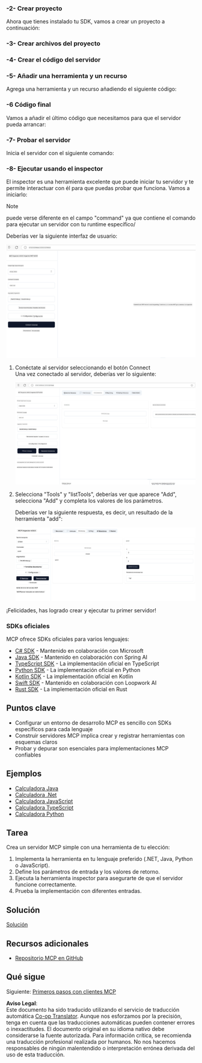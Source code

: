 <!--
CO_OP_TRANSLATOR_METADATA:
{
  "original_hash": "e650db55873b456296a9c620069e2f71",
  "translation_date": "2025-06-02T11:00:07+00:00",
  "source_file": "03-GettingStarted/01-first-server/README.md",
  "language_code": "es"
}
-->
### -2- Crear proyecto

Ahora que tienes instalado tu SDK, vamos a crear un proyecto a continuación:

### -3- Crear archivos del proyecto

### -4- Crear el código del servidor

### -5- Añadir una herramienta y un recurso

Agrega una herramienta y un recurso añadiendo el siguiente código:

### -6 Código final

Vamos a añadir el último código que necesitamos para que el servidor pueda arrancar:

### -7- Probar el servidor

Inicia el servidor con el siguiente comando:

### -8- Ejecutar usando el inspector

El inspector es una herramienta excelente que puede iniciar tu servidor y te permite interactuar con él para que puedas probar que funciona. Vamos a iniciarlo:

> [!NOTE]
> puede verse diferente en el campo "command" ya que contiene el comando para ejecutar un servidor con tu runtime específico/

Deberías ver la siguiente interfaz de usuario:

![Conectar](../../../../translated_images/connect.141db0b2bd05f096fb1dd91273771fd8b2469d6507656c3b0c9df4b3c5473929.es.png)

1. Conéctate al servidor seleccionando el botón Connect  
   Una vez conectado al servidor, deberías ver lo siguiente:

   ![Conectado](../../../../translated_images/connected.73d1e042c24075d386cacdd4ee7cd748c16364c277d814e646ff2f7b5eefde85.es.png)

2. Selecciona "Tools" y "listTools", deberías ver que aparece "Add", selecciona "Add" y completa los valores de los parámetros.

   Deberías ver la siguiente respuesta, es decir, un resultado de la herramienta "add":

   ![Resultado de ejecutar add](../../../../translated_images/ran-tool.a5a6ee878c1369ec1e379b81053395252a441799dbf23416c36ddf288faf8249.es.png)

¡Felicidades, has logrado crear y ejecutar tu primer servidor!

### SDKs oficiales

MCP ofrece SDKs oficiales para varios lenguajes:
- [C# SDK](https://github.com/modelcontextprotocol/csharp-sdk) - Mantenido en colaboración con Microsoft
- [Java SDK](https://github.com/modelcontextprotocol/java-sdk) - Mantenido en colaboración con Spring AI
- [TypeScript SDK](https://github.com/modelcontextprotocol/typescript-sdk) - La implementación oficial en TypeScript
- [Python SDK](https://github.com/modelcontextprotocol/python-sdk) - La implementación oficial en Python
- [Kotlin SDK](https://github.com/modelcontextprotocol/kotlin-sdk) - La implementación oficial en Kotlin
- [Swift SDK](https://github.com/modelcontextprotocol/swift-sdk) - Mantenido en colaboración con Loopwork AI
- [Rust SDK](https://github.com/modelcontextprotocol/rust-sdk) - La implementación oficial en Rust

## Puntos clave

- Configurar un entorno de desarrollo MCP es sencillo con SDKs específicos para cada lenguaje
- Construir servidores MCP implica crear y registrar herramientas con esquemas claros
- Probar y depurar son esenciales para implementaciones MCP confiables

## Ejemplos

- [Calculadora Java](../samples/java/calculator/README.md)
- [Calculadora .Net](../../../../03-GettingStarted/samples/csharp)
- [Calculadora JavaScript](../samples/javascript/README.md)
- [Calculadora TypeScript](../samples/typescript/README.md)
- [Calculadora Python](../../../../03-GettingStarted/samples/python)

## Tarea

Crea un servidor MCP simple con una herramienta de tu elección:
1. Implementa la herramienta en tu lenguaje preferido (.NET, Java, Python o JavaScript).
2. Define los parámetros de entrada y los valores de retorno.
3. Ejecuta la herramienta inspector para asegurarte de que el servidor funcione correctamente.
4. Prueba la implementación con diferentes entradas.

## Solución

[Solución](./solution/README.md)

## Recursos adicionales

- [Repositorio MCP en GitHub](https://github.com/microsoft/mcp-for-beginners)

## Qué sigue

Siguiente: [Primeros pasos con clientes MCP](/03-GettingStarted/02-client/README.md)

**Aviso Legal**:  
Este documento ha sido traducido utilizando el servicio de traducción automática [Co-op Translator](https://github.com/Azure/co-op-translator). Aunque nos esforzamos por la precisión, tenga en cuenta que las traducciones automáticas pueden contener errores o inexactitudes. El documento original en su idioma nativo debe considerarse la fuente autorizada. Para información crítica, se recomienda una traducción profesional realizada por humanos. No nos hacemos responsables de ningún malentendido o interpretación errónea derivada del uso de esta traducción.